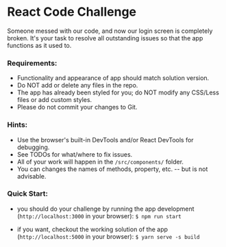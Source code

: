 # React Code Challenge

Someone messed with our code, and now our login screen is completely broken.
It's your task to resolve all outstanding issues so that the app functions as it used to.


### Requirements:
- Functionality and appearance of app should match solution version.
- Do NOT add or delete any files in the repo.
- The app has already been styled for you; do NOT modify any CSS/Less files or add custom styles.
- Please do not commit your changes to Git.


### Hints:
- Use the browser's built-in DevTools and/or React DevTools for debugging.
- See TODOs for what/where to fix issues.
- All of your work will happen in the `/src/components/` folder.
- You can changes the names of methods, property, etc. -- but is not advisable.


### Quick Start:
- you should do your challenge by running the app development (`http://localhost:3000` in your browser):
`$ npm run start`

- if you want, checkout the working solution of the app (`http://localhost:5000` in your browser):
`$ yarn serve -s build`